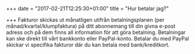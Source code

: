 +++
date = "2017-02-21T12:25:30+01:00"
title = "Hur betalar jag?"

+++
Fakturor skickas ut månatligen utifrån betalningsplanen (per månad/kvartal/klumpfaktura) på ditt abonnemang till din givna e-post adress och på dem finns all information för att göra betalning. Betalningar kan ske direkt till vårt bankkonto eller PayPal-konto. Betalar du med PayPal skickar vi specifika fakturor där du kan betala med bank/kreditkort.